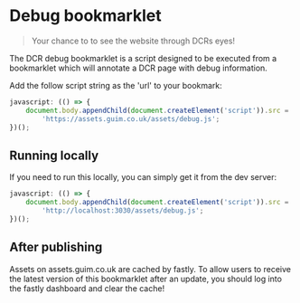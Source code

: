 # Debug bookmarklet

> Your chance to to see the website through DCRs eyes!

The DCR debug bookmarklet is a script designed to be executed from a bookmarklet which will annotate a DCR page with debug information.

Add the follow script string as the 'url' to your bookmark:

```js
javascript: (() => {
    document.body.appendChild(document.createElement('script')).src =
        'https://assets.guim.co.uk/assets/debug.js';
})();
```

## Running locally

If you need to run this locally, you can simply get it from the dev server:

```js
javascript: (() => {
    document.body.appendChild(document.createElement('script')).src =
        'http://localhost:3030/assets/debug.js';
})();
```

## After publishing

Assets on assets.guim.co.uk are cached by fastly. To allow users to receive the latest version of this bookmarklet after an update,
you should log into the fastly dashboard and clear the cache!
